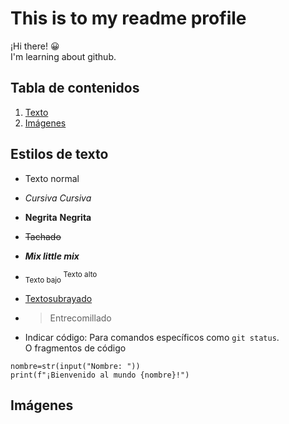 # This is to my readme profile
¡Hi there! 😀  
I'm learning about github.

## Tabla de contenidos
1. [Texto](#estilos-de-texto)
2. [Imágenes](#imágenes)


## Estilos de texto
- Texto normal
* *Cursiva* _Cursiva_
- **Negrita** __Negrita__
* ~~Tachado~~
- ***Mix little mix***
* <sub> Texto bajo </sub> <sup> Texto alto </sup>
- <ins> Textosubrayado </ins>
* > Entrecomillado
- Indicar código:
Para comandos específicos como `git status`.<br>
O fragmentos de código
```
nombre=str(input("Nombre: "))
print(f"¡Bienvenido al mundo {nombre}!")
```
## Imágenes
